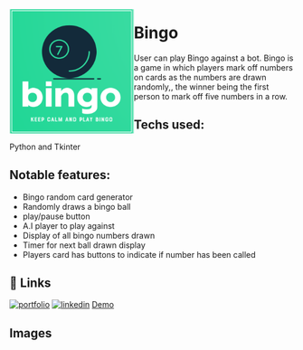 
<a href="url"><img src="/images/Bingo_Logo.png" align="left" height="220" width="220" ></a>


# Bingo

User can play Bingo against a bot. Bingo is a game in which players mark off numbers on cards as the numbers are drawn randomly,, the winner being the first person to mark off five numbers in a row.

## Techs used: 
Python and Tkinter


## Notable features: 
- Bingo random card generator
- Randomly draws a bingo ball
- play/pause button
- A.I player to play against
- Display of all bingo numbers drawn
- Timer for next ball drawn display
- Players card has buttons to indicate if number has been called

## 🔗 Links
[![portfolio](https://img.shields.io/badge/my_portfolio-000?style=for-the-badge&logo=ko-fi&logoColor=white)](https://katherinempeterson.com/)
[![linkedin](https://img.shields.io/badge/linkedin-0A66C2?style=for-the-badge&logo=linkedin&logoColor=white)](https://www.linkedin.com/in/sergio-mendoza-software-developer/)
[Demo](https://replit.com/@sergiomendozer/Bingo?v=1)


## Images
